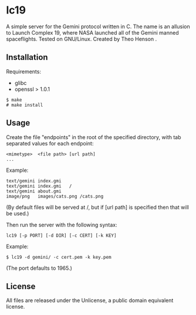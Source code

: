 # lc19

A simple server for the Gemini protocol written in C.
The name is an allusion to Launch Complex 19, where NASA launched all of the Gemini manned spaceflights.
Tested on GNU/Linux. Created by Theo Henson <theodorehenson at protonmail dot com>.

## Installation

Requirements:

* glibc
* openssl > 1.0.1

```
$ make
# make install
```

## Usage

Create the file "endpoints" in the root of the specified directory, with tab separated values for each endpoint:

```
<mimetype>	<file path>	[url path]
...
```

Example:

```
text/gemini	index.gmi
text/gemini	index.gmi	/
text/gemini	about.gmi
image/png	images/cats.png	/cats.png
```

(By default files will be served at /<file path>, but if [url path] is specified then that will be used.)

Then run the server with the following syntax:

```
lc19 [-p PORT] [-d DIR] [-c CERT] [-k KEY]
```

Example:

```
$ lc19 -d gemini/ -c cert.pem -k key.pem
```

(The port defaults to 1965.)

## License

All files are released under the Unlicense, a public domain equivalent license.
